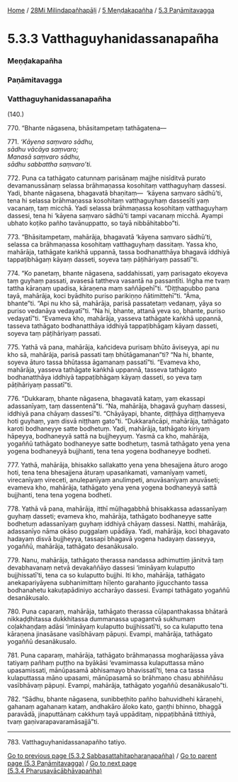 
[Home](/) / [28Mi Milindapañhapāḷi](../../../28Mi.md) / [5 Meṇḍakapañha](../../5.md) / [5.3 Paṇāmitavagga](../5.3.md)

# 5.3.3 Vatthaguyhanidassanapañha

### Meṇḍakapañha

### Paṇāmitavagga

### Vatthaguyhanidassanapañha

(140.)

770\. “Bhante nāgasena, bhāsitampetaṃ tathāgatena—

771\. _‘Kāyena saṃvaro sādhu,_  
_sādhu vācāya saṃvaro;_  
_Manasā saṃvaro sādhu,_  
_sādhu sabbattha saṃvaro’ti._  


772\. Puna ca tathāgato catunnaṃ parisānaṃ majjhe nisīditvā purato devamanussānaṃ selassa brāhmaṇassa kosohitaṃ vatthaguyhaṃ dassesi. Yadi, bhante nāgasena, bhagavatā bhaṇitaṃ—  ‘kāyena saṃvaro sādhū’ti, tena hi selassa brāhmaṇassa kosohitaṃ vatthaguyhaṃ dassesīti yaṃ vacanaṃ, taṃ micchā. Yadi selassa brāhmaṇassa kosohitaṃ vatthaguyhaṃ dassesi, tena hi ‘kāyena saṃvaro sādhū’ti tampi vacanaṃ micchā. Ayampi ubhato koṭiko pañho tavānuppatto, so tayā nibbāhitabbo”ti.

773\. “Bhāsitampetaṃ, mahārāja, bhagavatā ‘kāyena saṃvaro sādhū’ti, selassa ca brāhmaṇassa kosohitaṃ vatthaguyhaṃ dassitaṃ. Yassa kho, mahārāja, tathāgate kaṅkhā uppannā, tassa bodhanatthāya bhagavā iddhiyā tappaṭibhāgaṃ kāyaṃ dasseti, soyeva taṃ pāṭihāriyaṃ passatī”ti.

774\. “Ko panetaṃ, bhante nāgasena, saddahissati, yaṃ parisagato ekoyeva taṃ guyhaṃ passati, avasesā tattheva vasantā na passantīti. Iṅgha me tvaṃ tattha kāraṇaṃ upadisa, kāraṇena maṃ saññāpehī”ti. “Diṭṭhapubbo pana tayā, mahārāja, koci byādhito puriso parikiṇṇo ñātimittehī”ti. “Āma, bhante”ti. “Api nu kho sā, mahārāja, parisā passatetaṃ vedanaṃ, yāya so puriso vedanāya vedayatī”ti. “Na hi, bhante, attanā yeva so, bhante, puriso vedayatī”ti. “Evameva kho, mahārāja, yasseva tathāgate kaṅkhā uppannā, tasseva tathāgato bodhanatthāya iddhiyā tappaṭibhāgaṃ kāyaṃ dasseti, soyeva taṃ pāṭihāriyaṃ passati.

775\. Yathā vā pana, mahārāja, kañcideva purisaṃ bhūto āviseyya, api nu kho sā, mahārāja, parisā passati taṃ bhūtāgamanan”ti? “Na hi, bhante, soyeva āturo tassa bhūtassa āgamanaṃ passatī”ti. “Evameva kho, mahārāja, yasseva tathāgate kaṅkhā uppannā, tasseva tathāgato bodhanatthāya iddhiyā tappaṭibhāgaṃ kāyaṃ dasseti, so yeva taṃ pāṭihāriyaṃ passatī”ti.

776\. “Dukkaraṃ, bhante nāgasena, bhagavatā kataṃ, yaṃ ekassapi adassanīyaṃ, taṃ dassentenā”ti. “Na, mahārāja, bhagavā guyhaṃ dassesi, iddhiyā pana chāyaṃ dassesī”ti. “Chāyāyapi, bhante, diṭṭhāya diṭṭhaṃyeva hoti guyhaṃ, yaṃ disvā niṭṭhaṃ gato”ti. “Dukkarañcāpi, mahārāja, tathāgato karoti bodhaneyye satte bodhetuṃ. Yadi, mahārāja, tathāgato kiriyaṃ hāpeyya, bodhaneyyā sattā na bujjheyyuṃ. Yasmā ca kho, mahārāja, yogaññū tathāgato bodhaneyye satte bodhetuṃ, tasmā tathāgato yena yena yogena bodhaneyyā bujjhanti, tena tena yogena bodhaneyye bodheti.

777\. Yathā, mahārāja, bhisakko sallakatto yena yena bhesajjena āturo arogo hoti, tena tena bhesajjena āturaṃ upasaṅkamati, vamanīyaṃ vameti, virecanīyaṃ vireceti, anulepanīyaṃ anulimpeti, anuvāsanīyaṃ anuvāseti; evameva kho, mahārāja, tathāgato yena yena yogena bodhaneyyā sattā bujjhanti, tena tena yogena bodheti.

778\. Yathā vā pana, mahārāja, itthī mūḷhagabbhā bhisakkassa adassanīyaṃ guyhaṃ dasseti; evameva kho, mahārāja, tathāgato bodhaneyye satte bodhetuṃ adassanīyaṃ guyhaṃ iddhiyā chāyaṃ dassesi. Natthi, mahārāja, adassanīyo nāma okāso puggalaṃ upādāya. Yadi, mahārāja, koci bhagavato hadayaṃ disvā bujjheyya, tassapi bhagavā yogena hadayaṃ dasseyya, yogaññū, mahārāja, tathāgato desanākusalo.

779\. Nanu, mahārāja, tathāgato therassa nandassa adhimuttiṃ jānitvā taṃ devabhavanaṃ netvā devakaññāyo dassesi ‘imināyaṃ kulaputto bujjhissatī’ti, tena ca so kulaputto bujjhi. Iti kho, mahārāja, tathāgato anekapariyāyena subhanimittaṃ hīḷento garahanto jigucchanto tassa bodhanahetu kakuṭapādiniyo accharāyo dassesi. Evampi tathāgato yogaññū desanākusalo.

780\. Puna caparaṃ, mahārāja, tathāgato therassa cūḷapanthakassa bhātarā nikkaḍḍhitassa dukkhitassa dummanassa upagantvā sukhumaṃ coḷakhaṇḍaṃ adāsi ‘imināyaṃ kulaputto bujjhissatī’ti, so ca kulaputto tena kāraṇena jinasāsane vasībhāvaṃ pāpuṇi. Evampi, mahārāja, tathāgato yogaññū desanākusalo.

781\. Puna caparaṃ, mahārāja, tathāgato brāhmaṇassa mogharājassa yāva tatiyaṃ pañhaṃ puṭṭho na byākāsi ‘evamimassa kulaputtassa māno upasamissati, mānūpasamā abhisamayo bhavissatī’ti, tena ca tassa kulaputtassa māno upasami, mānūpasamā so brāhmaṇo chasu abhiññāsu vasībhāvaṃ pāpuṇi. Evampi, mahārāja, tathāgato yogaññū desanākusalo”ti.

782\. “Sādhu, bhante nāgasena, sunibbeṭhito pañho bahuvidhehi kāraṇehi, gahanaṃ agahanaṃ kataṃ, andhakāro āloko kato, gaṇṭhi bhinno, bhaggā paravādā, jinaputtānaṃ cakkhuṃ tayā uppāditaṃ, nippaṭibhānā titthiyā, tvaṃ gaṇivarapavaramāsajjā”ti.

---

783\. Vatthaguyhanidassanapañho tatiyo.



[Go to previous page (5.3.2 Sabbasattahitapharaṇapañha)](5.3.2.md) / [Go to parent page (5.3 Paṇāmitavagga)](../5.3.md) / [Go to next page (5.3.4 Pharusavācābhāvapañha)](5.3.4.md)


